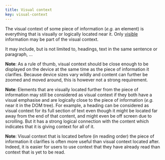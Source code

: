 ```yaml
---
title: Visual context
key: visual-context
---
```


The visual context of some piece of information (_e.g._ an element) is everything that is visually or logically located near it. Only [visible](#visible) information may be part of the visual context.

It may include, but is not limited to, headings, text in the same sentence or paragraph, …

**Note**: As a rule of thumb, visual context should be close enough to be displayed on the device at the same time as the piece of information it clarifies. Because device sizes vary wildly and content can further be zoomed and moved around, this is however not a strong requirement.

**Note**: Elements that are visually located further from the piece of information may still be considered as visual context if they both have a visual emphasise and are logically close to the piece of information (_e.g._ near it in the DOM tree). For example, a heading can be considered as visual context for its full section of text even though it might be located far away from the end of that content, and might even be off screen due to scrolling. But it has a strong logical connection with the content which indicates that it is giving context for all of it.

**Note**: Visual context that is located before (in reading order) the piece of information it clarifies is often more useful than visual context located after. Indeed, it is easier for users to use context that they have already read than context that is yet to be read.
